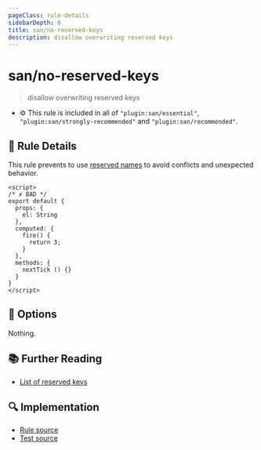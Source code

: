 ```yaml
---
pageClass: rule-details
sidebarDepth: 0
title: san/no-reserved-keys
description: disallow overwriting reserved keys
---
```

# san/no-reserved-keys
> disallow overwriting reserved keys

- :gear: This rule is included in all of `"plugin:san/essential"`, `"plugin:san/strongly-recommended"` and `"plugin:san/recommended"`.

## :book: Rule Details

This rule prevents to use [reserved names](https://github.com/ecomfe/eslint-plugin-san/blob/master/lib/utils/san-reserved.json) to avoid conflicts and unexpected behavior.

<eslint-code-block :rules="{'san/no-reserved-keys': ['error']}">

```vue
<script>
/* ✗ BAD */
export default {
  props: {
    el: String
  },
  computed: {
    fire() {
      return 3;
    }
  },
  methods: {
    nextTick () {}
  }
}
</script>
```

</eslint-code-block>

## :wrench: Options

Nothing.

## :books: Further Reading

- [List of reserved keys](https://github.com/ecomfe/eslint-plugin-san/blob/master/lib/utils/san-reserved.json)

## :mag: Implementation

- [Rule source](https://github.com/ecomfe/eslint-plugin-san/blob/master/lib/rules/no-reserved-keys.js)
- [Test source](https://github.com/ecomfe/eslint-plugin-san/blob/master/tests/lib/rules/no-reserved-keys.js)
